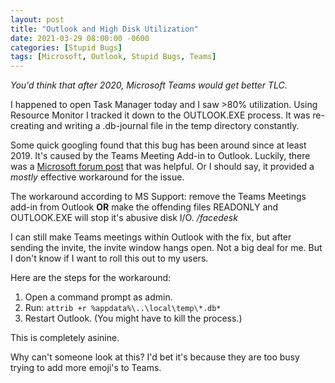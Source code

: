 ```yaml
---
layout: post
title: "Outlook and High Disk Utilization"
date: 2021-03-29 08:00:00 -0600
categories: [Stupid Bugs]
tags: [Microsoft, Outlook, Stupid Bugs, Teams]
---
```


*You'd think that after 2020, Microsoft Teams would get better TLC.*

I happened to open Task Manager today and I saw >80% utilization. Using Resource Monitor I tracked it down to the OUTLOOK.EXE process. It was re-creating and writing a .db-journal file in the temp directory constantly.

Some quick googling found that this bug has been around since at least 2019. It's caused by the Teams Meeting Add-in to Outlook. Luckily, there was a [Microsoft forum post](https://answers.microsoft.com/en-us/windows/forum/all/microsoft-applications-causing-100-disk-usage/fa63de3f-a229-49c8-807d-8876ac00b158) that was helpful. Or I should say, it provided a *mostly* effective workaround for the issue.

The workaround according to MS Support: remove the Teams Meetings add-in from Outlook **OR** make the offending files READONLY and OUTLOOK.EXE will stop it's abusive disk I/O. */facedesk*

I can still make Teams meetings within Outlook with the fix, but after sending the invite, the invite window hangs open. Not a big deal for me. But I don't know if I want to roll this out to my users.

Here are the steps for the workaround:
1. Open a command prompt as admin.
1. Run: `attrib +r %appdata%\..\local\temp\*.db*`
1. Restart Outlook. (You might have to kill the process.)

This is completely asinine.

Why can't someone look at this? I'd bet it's because they are too busy trying to add more emoji's to Teams.
